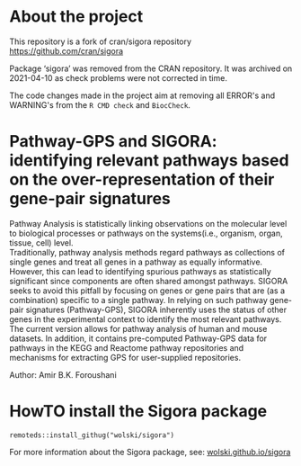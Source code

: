 # About the project

This repository is a fork of cran/sigora repository 
https://github.com/cran/sigora

Package ‘sigora’ was removed from the CRAN repository.
It was archived on 2021-04-10 as check problems were not corrected in time.


The code changes made in the project aim at removing all ERROR's and WARNING's from the `R CMD check` and `BiocCheck`.

# Pathway-GPS and SIGORA: identifying relevant pathways based on the over-representation of their gene-pair signatures


Pathway Analysis is statistically linking observations on 
the molecular level to biological processes or pathways on 
the systems(i.e., organism, organ, tissue, cell) level.  
Traditionally, pathway analysis methods regard pathways 
as collections of single genes and treat all genes in a pathway
as equally informative. However, this can lead to identifying
spurious pathways as statistically significant since components
are often shared amongst pathways. SIGORA seeks to avoid this
pitfall by focusing on genes or gene pairs that are (as a combination)
specific to a single pathway.
In relying on such pathway gene-pair signatures (Pathway-GPS),
SIGORA inherently uses the status of other genes in the
experimental context to identify the most relevant pathways.
The current version allows for pathway analysis of human
and mouse datasets. In addition, it contains pre-computed
Pathway-GPS data for pathways in the KEGG and  Reactome
pathway repositories and mechanisms for extracting GPS
for user-supplied repositories.

Author: Amir B.K. Foroushani


# HowTO install the Sigora package

```{r}
remoteds::install_githug("wolski/sigora")
```

For more information about the Sigora package, see:
<a href="https://wolski.github.io/sigora/" target="_blank">wolski.github.io/sigora</a>


